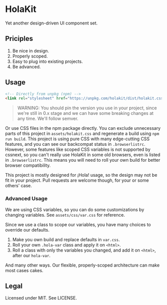 # HolaKit

Yet another design-driven UI component set.

## Priciples

1. Be nice in design.
2. Properly scoped.
3. Easy to plug into existing projects.
4. Be advanced.

## Usage

```html
<!-- Directly from unpkg (npm) -->
<link rel="stylesheet" href="https://unpkg.com/holakit/dist/holakit.css">
```

> WARNING: You should pin the version you use in your project, since we're still in 0.x stage and we can have some breaking changes at any time. We'll follow semver.

Or use CSS files in the npm package directly. You can exclude unnecessary parts of this project in `assets/holakit.css` and regenerate a build using `npm run build`. This project is using pure CSS with many edge-cutting CSS features, and you can see our backcompat status in `.browserlistrc`. However, some features like scoped CSS variables is not supported by cssnext, so you can't really use HolaKit in some old browsers, even is listed in `.browserlistrc`. This means you will need to roll your own build for better browser compatibility.

This project is mostly designed for ¡Hola! usage, so the design may not be fit in your project. Pull requests are welcome though, for your or some others' case.

### Advanced Usage

We are using CSS variables, so you can do some customizations by changing variables. See `assets/css/var.css` for reference.

Since we use a class to scope our variables, you have many choices to override our defaults.

1. Make you own build and replace defaults in `var.css`.
2. Roll your own `.hola-var` class and apply it on `<html>`.
3. Roll a class with only the variables you changed, and add it on `<html>`, after our `hola-var`.

And many other ways. Our flexible, properly-scoped architecture can make most cases cakes.

## Legal

Licensed under MIT. See LICENSE.
